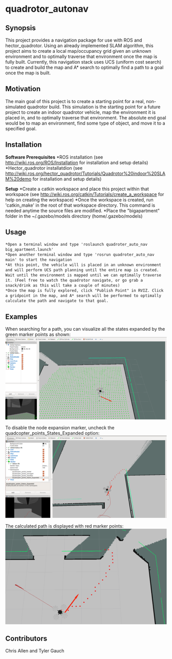 # quadrotor_autonav

## Synopsis

This project provides a navigation package for use with ROS and hector_quadrotor.
Using an already implemented SLAM algorithm, this project aims to create a local map/occupancy grid given an unknown environment and to optimally traverse that environment once the map is fully built.
Currently, this navigation stack uses UCS (uniform cost search) to create and build the map and A* search to optimally find a path to a goal once the map is built.

## Motivation

The main goal of this project is to create a starting point for a real, non-simulated quadrotor build. This simulation is the starting point for a future project to create an indoor quadrotor vehicle, map the environment it is placed in, and to optimally traverse that environment. The absolute end goal would be to map an environment, find some type of object, and move it to a specified goal.

## Installation

**Software Prerequisites**
	*ROS installation (see http://wiki.ros.org/ROS/Installation for installation and setup details)
	*Hector_quadrotor installatdion (see http://wiki.ros.org/hector_quadrotor/Tutorials/Quadrotor%20indoor%20SLAM%20demo for installation and setup details)

**Setup**
	*Create a catkin workspace and place this project within that workspace (see http://wiki.ros.org/catkin/Tutorials/create_a_workspace for help on creating the workspace)
	*Once the workspace is created, run 'catkin_make' in the root of that workspace directory. This command is needed anytime the source files are modified. 
	*Place the "bigapartment" folder in the ~/.gazebo/models directory (home/.gazebo/models)

## Usage
	*Open a terminal window and type 'roslaunch quadroter_auto_nav big_apartment.launch'
	*Open another terminal window and type 'rosrun quadroter_auto_nav main' to start the navigation
	*At this point, the vehicle will is placed in an unknown environment and will perform UCS path planning until the entire map is created. Wait until the environment is mapped until we can optimally traverse it. (Feel free to watch the quadrotor navigate, or go grab a snack/drink as this will take a couple of minutes)
	*Once the map is fully explored, click "Publish Point" in RVIZ. Click a gridpoint in the map, and A* search will be performed to optimally calculate the path and navigate to that goal.

## Examples

When searching for a path, you can visualize all the states expanded by the green marker points as shown:
![Node expansion](images/node_expansion.png?raw=true "State nodes expansion visualization")

To disable the node expansion marker, uncheck the quadcopter_points_States_Expanded option:
![Disable node expansion visualization](images/marker_states_off.png?raw=true "State nodes expansion visualization disabled")

The calculated path is displayed with red marker points:
![Calculated path](images/path_retrieved.png?raw=true "Calculated path visualization")

## Contributors

Chris Allen and Tyler Gauch


